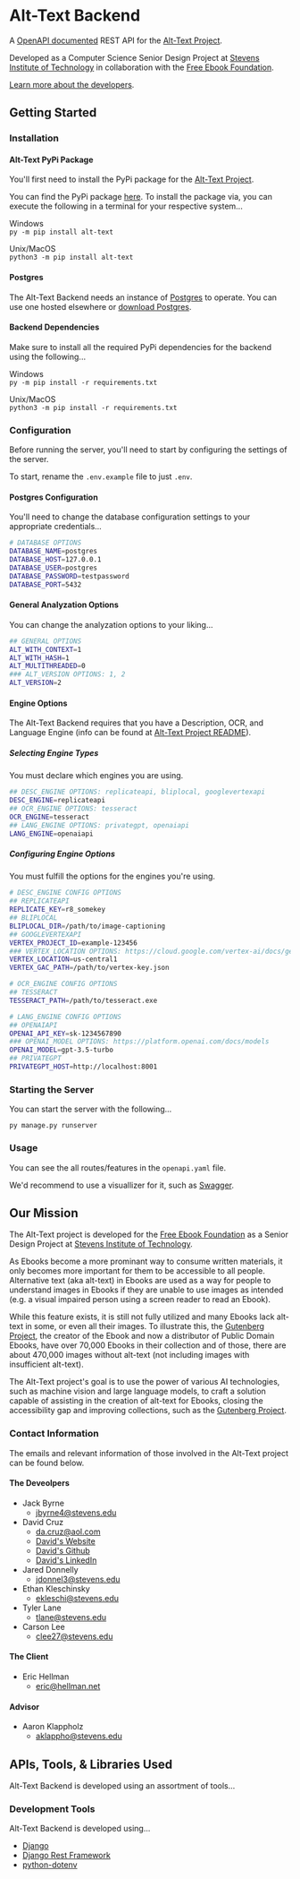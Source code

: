 # Alt-Text Backend

A [OpenAPI documented](https://learn.openapis.org/) REST API for the [Alt-Text Project](https://github.com/EbookFoundation/alt-text).

Developed as a Computer Science Senior Design Project at [Stevens Institute of Technology](https://www.stevens.edu/) in collaboration with the [Free Ebook Foundation](https://ebookfoundation.org/).

[Learn more about the developers](#the-deveolpers).

## Getting Started

### Installation

#### Alt-Text PyPi Package

You'll first need to install the PyPi package for the [Alt-Text Project](https://github.com/EbookFoundation/alt-text).

You can find the PyPi package [here](https://pypi.org/project/alt-text/). To install the package via, you can execute the following in a terminal for your respective system...

Windows<br/>
`py -m pip install alt-text`

Unix/MacOS<br/>
`python3 -m pip install alt-text`

#### Postgres

The Alt-Text Backend needs an instance of [Postgres](https://www.postgresql.org/) to operate. You can use one hosted elsewhere or [download Postgres](https://www.postgresql.org/download/).

#### Backend Dependencies

Make sure to install all the required PyPi dependencies for the backend using the following...

Windows<br/>
`py -m pip install -r requirements.txt`

Unix/MacOS<br/>
`python3 -m pip install -r requirements.txt`

### Configuration

Before running the server, you'll need to start by configuring the settings of the server.

To start, rename the `.env.example` file to just `.env`.

#### Postgres Configuration

You'll need to change the database configuration settings to your appropriate credentials...

```bash
# DATABASE OPTIONS
DATABASE_NAME=postgres
DATABASE_HOST=127.0.0.1
DATABASE_USER=postgres
DATABASE_PASSWORD=testpassword
DATABASE_PORT=5432
```

#### General Analyzation Options

You can change the analyzation options to your liking...

```bash
## GENERAL OPTIONS
ALT_WITH_CONTEXT=1
ALT_WITH_HASH=1
ALT_MULTITHREADED=0
### ALT_VERSION OPTIONS: 1, 2
ALT_VERSION=2
```

#### Engine Options

The Alt-Text Backend requires that you have a Description, OCR, and Language Engine (info can be found at [Alt-Text Project README](https://github.com/EbookFoundation/alt-text)).

##### Selecting Engine Types

You must declare which engines you are using.

```bash
## DESC_ENGINE OPTIONS: replicateapi, bliplocal, googlevertexapi
DESC_ENGINE=replicateapi
## OCR_ENGINE OPTIONS: tesseract
OCR_ENGINE=tesseract
## LANG_ENGINE OPTIONS: privategpt, openaiapi
LANG_ENGINE=openaiapi
```

##### Configuring Engine Options

You must fulfill the options for the engines you're using.

```bash
# DESC_ENGINE CONFIG OPTIONS
## REPLICATEAPI
REPLICATE_KEY=r8_somekey
## BLIPLOCAL
BLIPLOCAL_DIR=/path/to/image-captioning
## GOOGLEVERTEXAPI
VERTEX_PROJECT_ID=example-123456
### VERTEX_LOCATION OPTIONS: https://cloud.google.com/vertex-ai/docs/general/locations
VERTEX_LOCATION=us-central1
VERTEX_GAC_PATH=/path/to/vertex-key.json

# OCR_ENGINE CONFIG OPTIONS
## TESSERACT
TESSERACT_PATH=/path/to/tesseract.exe

# LANG_ENGINE CONFIG OPTIONS
## OPENAIAPI
OPENAI_API_KEY=sk-1234567890
### OPENAI_MODEL OPTIONS: https://platform.openai.com/docs/models
OPENAI_MODEL=gpt-3.5-turbo
## PRIVATEGPT
PRIVATEGPT_HOST=http://localhost:8001
```

### Starting the Server

You can start the server with the following...

`py manage.py runserver`

### Usage

You can see the all routes/features in the `openapi.yaml` file.

We'd recommend to use a visuallizer for it, such as [Swagger](https://editor.swagger.io/).

## Our Mission

The Alt-Text project is developed for the [Free Ebook Foundation](https://ebookfoundation.org/) as a Senior Design Project at [Stevens Institute of Technology](https://www.stevens.edu/).

As Ebooks become a more prominant way to consume written materials, it only becomes more important for them to be accessible to all people. Alternative text (aka alt-text) in Ebooks are used as a way for people to understand images in Ebooks if they are unable to use images as intended (e.g. a visual impaired person using a screen reader to read an Ebook).

While this feature exists, it is still not fully utilized and many Ebooks lack alt-text in some, or even all their images. To illustrate this, the [Gutenberg Project](https://gutenberg.org/), the creator of the Ebook and now a distributor of Public Domain Ebooks, have over 70,000 Ebooks in their collection and of those, there are about 470,000 images without alt-text (not including images with insufficient alt-text).

The Alt-Text project's goal is to use the power of various AI technologies, such as machine vision and large language models, to craft a solution capable of assisting in the creation of alt-text for Ebooks, closing the accessibility gap and improving collections, such as the [Gutenberg Project](https://gutenberg.org/).

### Contact Information

The emails and relevant information of those involved in the Alt-Text project can be found below.

#### The Deveolpers

- Jack Byrne
  - jbyrne4@stevens.edu
- David Cruz
  - da.cruz@aol.com
  - [David's Website](https://xxmistacruzxx.github.io/)
  - [David's Github](https://github.com/xxmistacruzxx)
  - [David's LinkedIn](https://www.linkedin.com/in/davidalexandercruz/)
- Jared Donnelly
  - jdonnel3@stevens.edu
- Ethan Kleschinsky
  - ekleschi@stevens.edu
- Tyler Lane
  - tlane@stevens.edu
- Carson Lee
  - clee27@stevens.edu

#### The Client

- Eric Hellman
  - eric@hellman.net

#### Advisor

- Aaron Klappholz
  - aklappho@stevens.edu

## APIs, Tools, & Libraries Used

Alt-Text Backend is developed using an assortment of tools...

### Development Tools

Alt-Text Backend is developed using...

- [Django](https://www.djangoproject.com/)
- [Django Rest Framework](https://www.django-rest-framework.org/)
- [python-dotenv](https://pypi.org/project/python-dotenv/)
